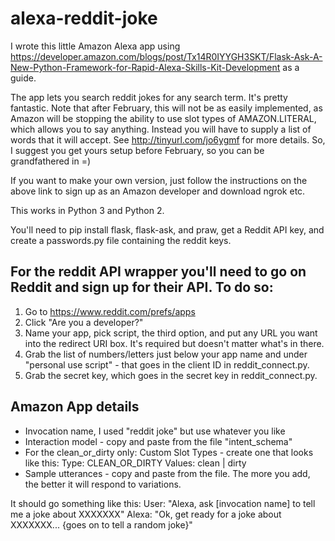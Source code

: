 # alexa-reddit-joke

I wrote this little Amazon Alexa app using https://developer.amazon.com/blogs/post/Tx14R0IYYGH3SKT/Flask-Ask-A-New-Python-Framework-for-Rapid-Alexa-Skills-Kit-Development as a guide.

The app lets you search reddit jokes for any search term. It's pretty fantastic. Note that after February, this will not be as easily implemented, 
as Amazon will be stopping the ability to use slot types of AMAZON.LITERAL, which allows you to say anything. 
Instead you will have to supply a list of words that it will accept. See http://tinyurl.com/jo6ygmf for more details. 
So, I suggest you get yours setup before February, so you can be grandfathered in =)

If you want to make your own version, just follow the instructions on the above link to sign up as an Amazon developer and 
download ngrok etc.

This works in Python 3 and Python 2.

You'll need to pip install flask, flask-ask, and praw, get a Reddit API key, and create a passwords.py file containing the reddit keys.

## For the reddit API wrapper you'll need to go on Reddit and sign up for their API.  To do so:

1. Go to https://www.reddit.com/prefs/apps
2. Click "Are you a developer?"
3. Name your app, pick script, the third option, and put any URL you want into the redirect URI box. It's required but doesn't matter what's in there.
4. Grab the list of numbers/letters just below your app name and under "personal use script" - that goes in the client ID in reddit_connect.py.
5. Grab the secret key, which goes in the secret key in reddit_connect.py.

## Amazon App details

* Invocation name, I used "reddit joke" but use whatever you like
* Interaction model - copy and paste from the file "intent_schema"
* For the clean_or_dirty only:  Custom Slot Types - create one that looks like this: Type: CLEAN_OR_DIRTY	 Values: clean | dirty
* Sample utterances - copy and paste from the file. The more you add, the better it will respond to variations.


It should go something like this:
User: "Alexa, ask [invocation name] to tell me a joke about XXXXXXX"
Alexa: "Ok, get ready for a joke about XXXXXXX... {goes on to tell a random joke}"
